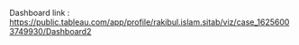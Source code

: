 
Dashboard link : https://public.tableau.com/app/profile/rakibul.islam.sitab/viz/case_16256003749930/Dashboard2
